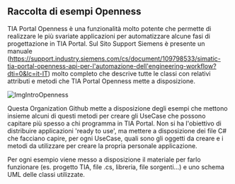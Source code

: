 ## Raccolta di esempi Openness

TIA Portal Openness è una funzionalità molto potente che permette di realizzare le più svariate applicazioni per automatizzare alcune fasi di progettazione in TIA Portal. Sul Sito Support Siemens è presente un manuale (https://support.industry.siemens.com/cs/document/109798533/simatic-tia-portal-openness-api-per-l'automazione-dell'engineering-workflow?dti=0&lc=it-IT) molto completo che descrive tutte le classi con relativi attributi e metodi che TIA Portal Openness mette a disposizione.

![ImgIntroOpenness](https://user-images.githubusercontent.com/108678849/198730558-3da3d67a-cfc8-4f8c-a684-bc919d579d47.jpeg)

Questa Organization Github mette a disposizione degli esempi che mettono insieme alcuni di questi metodi per creare gli UseCase che possono capitare più spesso a chi programma in TIA Portal. 
Non si ha l'obiettivo di distribuire applicazioni 'ready to use', ma mettere a disposizione dei file C# che facciano capire, per ogni UseCase, quali sono gli oggetti da creare e i metodi da utilizzare per creare la propria personale applicazione.   

Per ogni esempio viene messo a disposizione il materiale per farlo funzionare (es. progetto TIA, file .cs, libreria, file sorgenti...) e uno schema UML delle classi utilizzate.

